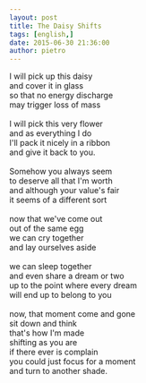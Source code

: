 ```yaml
---
layout: post
title: The Daisy Shifts
tags: [english,]
date: 2015-06-30 21:36:00
author: pietro
---
```

I will pick up this daisy<br/>and cover it in glass<br/>so that no energy discharge<br/>may trigger loss of mass<br/><br/>I will pick this very flower<br/>and as everything I do<br/>I'll pack it nicely in a ribbon<br/>and give it back to you.<br/><br/>Somehow you always seem<br/>to deserve all that I'm worth<br/>and although your value's fair<br/>it seems of a different sort<br/><br/>now that we've come out<br/>out of the same egg<br/>we can cry together<br/>and lay ourselves aside<br/><br/>we can sleep together<br/>and even share a dream or two<br/>up to the point where every dream<br/>will end up to belong to you<br/><br/>now, that moment come and gone<br/>sit down and think<br/>that's how I'm made<br/>shifting as you are<br/>if there ever is complain<br/>you could just focus for a moment<br/>and turn to another shade.
